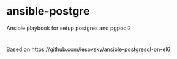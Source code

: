 # ansible-postgre
Ansible playbook for setup postgres and pgpool2
#
#
#
Based on https://github.com/lesovsky/ansible-postgresql-on-el6
